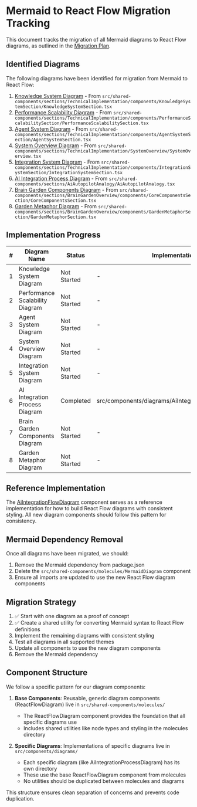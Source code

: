 # Mermaid to React Flow Migration Tracking

This document tracks the migration of all Mermaid diagrams to React Flow diagrams, as outlined in the [Migration Plan](/.brain/features/01-migration-to-react-flow.md).

## Identified Diagrams

The following diagrams have been identified for migration from Mermaid to React Flow:

1. [Knowledge System Diagram](./01-KnowledgeSystemDiagram.md) - From `src/shared-components/sections/TechnicalImplementation/components/KnowledgeSystemSection/KnowledgeSystemSection.tsx`
2. [Performance Scalability Diagram](./02-PerformanceScalabilityDiagram.md) - From `src/shared-components/sections/TechnicalImplementation/components/PerformanceScalabilitySection/PerformanceScalabilitySection.tsx`
3. [Agent System Diagram](./03-AgentSystemDiagram.md) - From `src/shared-components/sections/TechnicalImplementation/components/AgentSystemSection/AgentSystemSection.tsx`
4. [System Overview Diagram](./04-SystemOverviewDiagram.md) - From `src/shared-components/sections/TechnicalImplementation/SystemOverview/SystemOverview.tsx`
5. [Integration System Diagram](./05-IntegrationSystemDiagram.md) - From `src/shared-components/sections/TechnicalImplementation/components/IntegrationSystemSection/IntegrationSystemSection.tsx`
6. [AI Integration Process Diagram](./06-AiAutopilotAnalogy.md) - From `src/shared-components/sections/AiAutopilotAnalogy/AiAutopilotAnalogy.tsx`
7. [Brain Garden Components Diagram](./07-CoreComponentsDiagram.md) - From `src/shared-components/sections/BrainGardenOverview/components/CoreComponentsSection/CoreComponentsSection.tsx`
8. [Garden Metaphor Diagram](./08-GardenMetaphorDiagram.md) - From `src/shared-components/sections/BrainGardenOverview/components/GardenMetaphorSection/GardenMetaphorSection.tsx`

## Implementation Progress

| # | Diagram Name | Status | Implementation | Notes |
|---|-------------|--------|----------------|-------|
| 1 | Knowledge System Diagram | Not Started | - | - |
| 2 | Performance Scalability Diagram | Not Started | - | - |
| 3 | Agent System Diagram | Not Started | - | - |
| 4 | System Overview Diagram | Not Started | - | - |
| 5 | Integration System Diagram | Not Started | - | - |
| 6 | AI Integration Process Diagram | Completed | src/components/diagrams/AiIntegrationProcessDiagram | First diagram migrated as POC |
| 7 | Brain Garden Components Diagram | Not Started | - | - |
| 8 | Garden Metaphor Diagram | Not Started | - | - |

## Reference Implementation

The [AiIntegrationFlowDiagram](../../AiIntegrationFlowDiagram/AiIntegrationFlowDiagram.tsx) component serves as a reference implementation for how to build React Flow diagrams with consistent styling. All new diagram components should follow this pattern for consistency.

## Mermaid Dependency Removal

Once all diagrams have been migrated, we should:

1. Remove the Mermaid dependency from package.json
2. Delete the `src/shared-components/molecules/MermaidDiagram` component
3. Ensure all imports are updated to use the new React Flow diagram components

## Migration Strategy

1. ✅ Start with one diagram as a proof of concept
2. ✅ Create a shared utility for converting Mermaid syntax to React Flow definitions
3. Implement the remaining diagrams with consistent styling
4. Test all diagrams in all supported themes
5. Update all components to use the new diagram components
6. Remove the Mermaid dependency 

## Component Structure

We follow a specific pattern for our diagram components:

1. **Base Components**: Reusable, generic diagram components (ReactFlowDiagram) live in `src/shared-components/molecules/`
   - The ReactFlowDiagram component provides the foundation that all specific diagrams use
   - Includes shared utilities like node types and styling in the molecules directory

2. **Specific Diagrams**: Implementations of specific diagrams live in `src/components/diagrams/`
   - Each specific diagram (like AiIntegrationProcessDiagram) has its own directory
   - These use the base ReactFlowDiagram component from molecules
   - No utilities should be duplicated between molecules and diagrams

This structure ensures clean separation of concerns and prevents code duplication. 